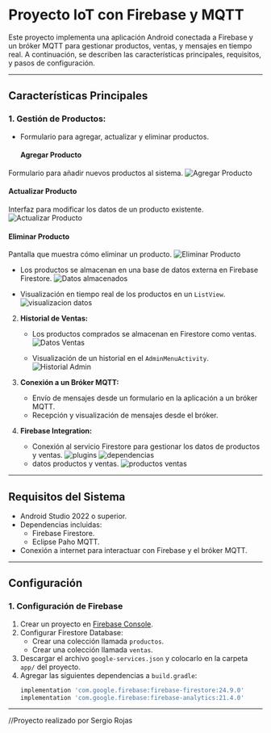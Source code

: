 # **Proyecto IoT con Firebase y MQTT**

Este proyecto implementa una aplicación Android conectada a Firebase y un bróker MQTT para gestionar productos, ventas, y mensajes en tiempo real. A continuación, se describen las características principales, requisitos, y pasos de configuración.

---

## **Características Principales**

### 1. **Gestión de Productos:**
   - Formulario para agregar, actualizar y eliminar productos.
     #### **Agregar Producto**
   Formulario para añadir nuevos productos al sistema.
      ![Agregar Producto](screenshots/agregar_producto.png)

   #### **Actualizar Producto**
   Interfaz para modificar los datos de un producto existente.
      ![Actualizar Producto](screenshots/actualizar_producto.png)

   #### **Eliminar Producto**
   Pantalla que muestra cómo eliminar un producto.
      ![Eliminar Producto](screenshots/eliminar_producto.png)
      
   - Los productos se almacenan en una base de datos externa en Firebase Firestore.
      ![Datos almacenados](screenshots/datos_firebase.png)
     
   - Visualización en tiempo real de los productos en un `ListView`.
      ![visualizacion datos](screenshots/listview.png)

2. **Historial de Ventas:**
   - Los productos comprados se almacenan en Firestore como ventas.
     ![Datos Ventas](screenshots/ventas.png)
     
   - Visualización de un historial en el `AdminMenuActivity`.
     ![Historial Admin](screenshots/menu_admin.png)

3. **Conexión a un Bróker MQTT:**
   - Envío de mensajes desde un formulario en la aplicación a un bróker MQTT.
   - Recepción y visualización de mensajes desde el bróker.

4. **Firebase Integration:**
   - Conexión al servicio Firestore para gestionar los datos de productos y ventas.
   ![plugins](screenshots/plugins.png)
   ![dependencias](screenshots/dependencias.png)
   - datos productos y ventas.
   ![productos ventas](screenshots/tablas.png)
---

## **Requisitos del Sistema**
- Android Studio 2022 o superior.
- Dependencias incluidas:
  - Firebase Firestore.
  - Eclipse Paho MQTT.
- Conexión a internet para interactuar con Firebase y el bróker MQTT.

---

## **Configuración**
### **1. Configuración de Firebase**
1. Crear un proyecto en [Firebase Console](https://console.firebase.google.com/).
2. Configurar Firestore Database:
   - Crear una colección llamada `productos`.
   - Crear una colección llamada `ventas`.
3. Descargar el archivo `google-services.json` y colocarlo en la carpeta `app/` del proyecto.
4. Agregar las siguientes dependencias a `build.gradle`:
   ```gradle
   implementation 'com.google.firebase:firebase-firestore:24.9.0'
   implementation 'com.google.firebase:firebase-analytics:21.4.0'

---

//Proyecto realizado por Sergio Rojas

